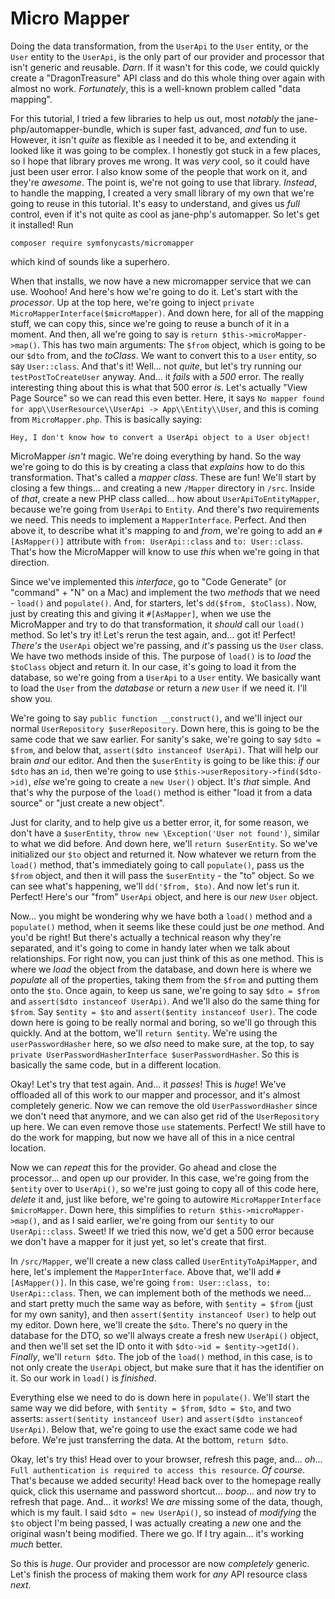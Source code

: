 # Micro Mapper

Doing the data transformation, from the `UserApi` to the `User` entity, or the `User` entity to the `UserApi`, is the only part of our provider and processor that isn't generic and reusable. *Darn*. If it wasn't for this code, we could quickly create a "DragonTreasure" API class and do this whole thing over again with almost no work. *Fortunately*, this is a well-known problem called "data mapping".

For this tutorial, I tried a few libraries to help us out, most *notably* the jane-php/automapper-bundle, which is super fast, advanced, *and* fun to use. However, it isn't *quite* as flexible as I needed it to be, and extending it looked like it was going to be complex. I honestly got stuck in a few places, so I hope that library proves me wrong. It was *very* cool, so it could have just been user error. I also know some of the people that work on it, and they're *awesome*. The point is, we're not going to use that library. *Instead*, to handle the mapping, I created a very small library of my own that we're going to reuse in this tutorial. It's easy to understand, and gives us *full* control, even if it's not quite as cool as jane-php's automapper. So let's get it installed! Run

```terminal
composer require symfonycasts/micromapper
```

which kind of sounds like a superhero.

When that installs, we now have a new micromapper service that we can use. Woohoo! And here's how we're going to do it. Let's start with the *processor*. Up at the top here, we're going to inject `private MicroMapperInterface($microMapper)`. And down here, for all of the mapping stuff, we can copy this, since we're going to reuse a bunch of it in a moment. And then, all we're going to say is `return $this->microMapper->map()`. This has two main arguments: The `$from` object, which is going to be our `$dto` from, and the *toClass*. We want to convert this to a `User` entity, so say `User::class`. And that's it! Well... not *quite*, but let's try running our `testPostToCreateUser` anyway. And... it *fails* with a *500* error. The really interesting thing about this is what that 500 error *is*. Let's actually "View Page Source" so we can read this even better. Here, it says `No mapper found for app\\UserResource\\UserApi -> App\\Entity\\User`, and this is coming from `MicroMapper.php`. This is basically saying:

`Hey, I don't know how to convert a UserApi object to
a User object!`

MicroMapper *isn't* magic. We're doing everything by hand. So the way we're going to do this is by creating a class that *explains* how to do this transformation. That's called a *mapper class*. These are fun! We'll start by closing a few things... and creating a new `/Mapper` directory in `/src`. Inside of *that*, create a new PHP class called... how about `UserApiToEntityMapper`, because we're going from `UserApi` to `Entity`. And there's *two* requirements we need. This needs to implement a `MapperInterface`. Perfect. And then above it, to describe what it's mapping *to* and *from*, we're going to add an `#[AsMapper()]` attribute with `from: UserApi::class` and `to: User::class`. That's how the MicroMapper will know to use *this* when we're going in that direction.

Since we've implemented this *interface*, go to "Code Generate" (or "command" + "N" on a Mac) and implement the two *methods* that we need - `load()` and `populate()`. And, for starters, let's `dd($from, $toClass)`. Now, just by creating this and giving it `#[AsMapper]`, when we use the MicroMapper and try to do that transformation, it *should* call our `load()` method. So let's try it! Let's rerun the test again, and... got it! Perfect! *There's* the `UserApi` object we're passing, and *it's* passing us the `User` class. We have two methods inside of this. The purpose of `load()` is to *load* the `$toClass` object and return it. In our case, it's going to load it from the database, so we're going from a `UserApi` to a `User` entity. We basically want to load the `User` from the *database* or return a *new* `User` if we need it. I'll show you.

We're going to say `public function __construct()`, and we'll inject our normal `UserRepository $userRepository`. Down here, this is going to be the same code that we saw earlier. For sanity's sake, we're going to say `$dto = $from`, and below that, `assert($dto instanceof UserApi)`. That will help our brain *and* our editor. And then the `$userEntity` is going to be like this: *if* our `$dto` has an `id`, then we're going to use `$this->userRepository->find($dto->id)`, *else* we're going to create a `new User()` object. It's *that* simple. And that's why the purpose of the `load()` method is either "load it from a data source" or "just create a new object".

Just for clarity, and to help give us a better error, it, for some reason, we don't have a `$userEntity`, `throw new \Exception('User not found')`, similar to what we did before. And down here, we'll `return $userEntity`. So we've initialized our `$to` object and returned it. Now whatever we return from the `load()` method, that's immediately going to call `populate()`, pass us the `$from` object, and then it will pass the `$userEntity` - the "to" object. So we can see what's happening, we'll `dd('$from, $to)`. And now let's run it. Perfect! Here's our "from" `UserApi` object, and here is our *new* `User` object.

Now... you might be wondering why we have both a `load()` method and a `populate()` method, when it seems like these could just be *one* method. And you'd be right! But there's actually a technical reason why they're separated, and it's going to come in handy later when we talk about relationships. For right now, you can just think of this as one method. This is where we *load* the object from the database, and down here is where we *populate* all of the properties, taking them from the `$from` and putting them onto the `$to`. Once again, to keep us sane, we're going to say `$dto = $from` and `assert($dto instanceof UserApi)`. And we'll also do the same thing for `$from`. Say `$entity = $to` and `assert($entity instanceof User)`. The code down here is going to be really normal and boring, so we'll go through this quickly. And at the bottom, we'll `return $entity`. We're using the `userPasswordHasher` here, so we *also* need to make sure, at the top, to say `private UserPasswordHasherInterface $userPasswordHasher`. So this is basically the same code, but in a different location.

Okay! Let's try that test again. And... it *passes*! This is *huge*! We've offloaded all of this work to our mapper and processor, and it's almost completely generic. Now we can remove the old `UserPasswordHasher` since we don't need that anymore, and we can also get rid of the `UserRepository` up here. We can even remove those `use` statements. Perfect! We still have to do the work for mapping, but now we have all of this in a nice central location.

Now we can *repeat* this for the provider. Go ahead and close the processor... and open up our provider. In this case, we're going from the `$entity` over to `UserApi()`, so we're just going to copy all of this code here, *delete* it and, just like before, we're going to autowire `MicroMapperInterface $microMapper`. Down here, this simplifies to `return $this->microMapper->map()`, and as I said earlier, we're going from our `$entity` to our `UserApi::class`. Sweet! If we tried this now, we'd get a 500 error because we don't have a mapper for it just yet, so let's create that first.

In `/src/Mapper`, we'll create a new class called `UserEntityToApiMapper`, and here, let's implement the `MapperInterface`. Above that, we'll add `#[AsMapper()]`. In this case, we're going `from: User::class, to: UserApi::class`. Then, we can implement both of the methods we need... and start pretty much the same way as before, with `$entity = $from` (just for my own sanity), and then `assert($entity instanceof User)` to help out my editor. Down here, we'll create the `$dto`. There's no query in the database for the DTO, so we'll always create a fresh new `UserApi()` object, and then we'll set set the ID onto it with `$dto->id = $entity->getId()`. *Finally*, we'll `return $dto`. The job of the `load()` method, in this case, is to not only create the `UserApi` object, but make sure that it has the identifier on it. So our work in `load()` is *finished*.

Everything else we need to do is down here in `populate()`. We'll start the same way we did before, with `$entity = $from`, `$dto = $to`, and two asserts: `assert($entity instanceof User)` and `assert($dto instanceof UserApi)`. Below that, we're going to use the exact same code we had before. We're just transferring the data. At the bottom, `return $dto`.

Okay, let's try this! Head over to your browser, refresh this page, and... *oh*... `Full authentication is required to access this resource`. *Of course*. That's because we added security! Head back over to the homepage really quick, click this username and password shortcut... *boop*... and *now* try to refresh that page. And... it *works*! We *are* missing some of the data, though, which is my fault. I said    `$dto = new UserApi()`, so instead of *modifying* the `$to` object I'm being passed, I was actually creating a *new* one and the original wasn't being modified. There we go. If I try again... it's working *much* better.

So this is *huge*. Our provider and processor are now *completely* generic. Let's finish the process of making them work for *any* API resource class *next*.
